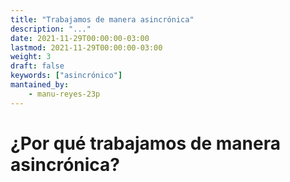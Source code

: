 ```yaml
---
title: "Trabajamos de manera asincrónica"
description: "..."
date: 2021-11-29T00:00:00-03:00
lastmod: 2021-11-29T00:00:00-03:00
weight: 3
draft: false
keywords: ["asincrónico"]
mantained_by:
    - manu-reyes-23p
---
```


# ¿Por qué trabajamos de manera asincrónica?
